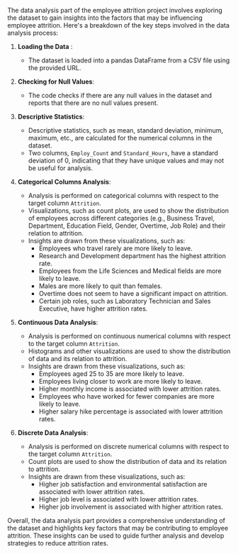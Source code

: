 The data analysis part of the employee attrition project involves exploring the dataset to gain insights into the factors that may be influencing employee attrition. Here's a breakdown of the key steps involved in the data analysis process:

1. **Loading the Data** :
   - The dataset is loaded into a pandas DataFrame from a CSV file using the provided URL.

2. **Checking for Null Values**:
   - The code checks if there are any null values in the dataset and reports that there are no null values present.

3. **Descriptive Statistics**:
   - Descriptive statistics, such as mean, standard deviation, minimum, maximum, etc., are calculated for the numerical columns in the dataset.
   - Two columns, `Employ_Count` and `Standard_Hours`, have a standard deviation of 0, indicating that they have unique values and may not be useful for analysis.

4. **Categorical Columns Analysis**:
   - Analysis is performed on categorical columns with respect to the target column `Attrition`.
   - Visualizations, such as count plots, are used to show the distribution of employees across different categories (e.g., Business Travel, Department, Education Field, Gender, Overtime, Job Role) and their relation to attrition.
   - Insights are drawn from these visualizations, such as:
     - Employees who travel rarely are more likely to leave.
     - Research and Development department has the highest attrition rate.
     - Employees from the Life Sciences and Medical fields are more likely to leave.
     - Males are more likely to quit than females.
     - Overtime does not seem to have a significant impact on attrition.
     - Certain job roles, such as Laboratory Technician and Sales Executive, have higher attrition rates.

5. **Continuous Data Analysis**:
   - Analysis is performed on continuous numerical columns with respect to the target column `Attrition`.
   - Histograms and other visualizations are used to show the distribution of data and its relation to attrition.
   - Insights are drawn from these visualizations, such as:
     - Employees aged 25 to 35 are more likely to leave.
     - Employees living closer to work are more likely to leave.
     - Higher monthly income is associated with lower attrition rates.
     - Employees who have worked for fewer companies are more likely to leave.
     - Higher salary hike percentage is associated with lower attrition rates.

6. **Discrete Data Analysis**:
   - Analysis is performed on discrete numerical columns with respect to the target column `Attrition`.
   - Count plots are used to show the distribution of data and its relation to attrition.
   - Insights are drawn from these visualizations, such as:
     - Higher job satisfaction and environmental satisfaction are associated with lower attrition rates.
     - Higher job level is associated with lower attrition rates.
     - Higher job involvement is associated with higher attrition rates.

Overall, the data analysis part provides a comprehensive understanding of the dataset and highlights key factors that may be contributing to employee attrition. These insights can be used to guide further analysis and develop strategies to reduce attrition rates.

